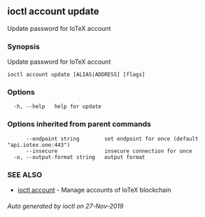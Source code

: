 ## ioctl account update

Update password for IoTeX account

### Synopsis

Update password for IoTeX account

```
ioctl account update [ALIAS|ADDRESS] [flags]
```

### Options

```
  -h, --help   help for update
```

### Options inherited from parent commands

```
      --endpoint string        set endpoint for once (default "api.iotex.one:443")
      --insecure               insecure connection for once
  -o, --output-format string   output format
```

### SEE ALSO

* [ioctl account](ioctl_account.md)	 - Manage accounts of IoTeX blockchain

###### Auto generated by ioctl on 27-Nov-2019
